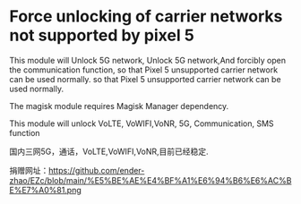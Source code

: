 # Force unlocking of carrier networks not supported by pixel 5
This module will Unlock 5G network, Unlock 5G network,And forcibly open the communication function, so that Pixel 5 unsupported carrier network can be used normally. so that Pixel 5 unsupported carrier network can be used normally.

The magisk module requires Magisk Manager dependency.

This module will unlock VoLTE, VoWIFI,VoNR, 5G, Communication, SMS function

国内三网5G，通话，VoLTE,VoWIFI,VoNR,目前已经稳定.

捐赠网址：https://github.com/ender-zhao/EZc/blob/main/%E5%BE%AE%E4%BF%A1%E6%94%B6%E6%AC%BE%E7%A0%81.png
